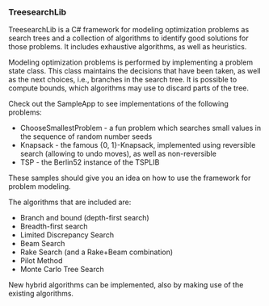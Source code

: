 ### TreesearchLib

TreesearchLib is a C# framework for modeling optimization problems as search trees and a collection of algorithms to identify good solutions for those problems. It includes exhaustive algorithms, as well as heuristics.

Modeling optimization problems is performed by implementing a problem state class. This class maintains the decisions that have been taken, as well as the next choices, i.e., branches in the search tree. It is possible to compute bounds, which algorithms may use to discard parts of the tree.

Check out the SampleApp to see implementations of the following problems:

 * ChooseSmallestProblem - a fun problem which searches small values in the sequence of random number seeds
 * Knapsack - the famous {0, 1}-Knapsack, implemented using reversible search (allowing to undo moves), as well as non-reversible
 * TSP - the Berlin52 instance of the TSPLIB

These samples should give you an idea on how to use the framework for problem modeling.

The algorithms that are included are:

 * Branch and bound (depth-first search)
 * Breadth-first search
 * Limited Discrepancy Search
 * Beam Search
 * Rake Search (and a Rake+Beam combination)
 * Pilot Method
 * Monte Carlo Tree Search

New hybrid algorithms can be implemented, also by making use of the existing algorithms.